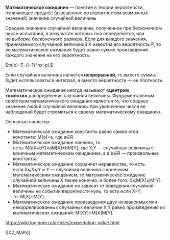 **Математи́ческое ожида́ние** — понятие в теории вероятности, означающее среднее (взвешенное по вероятностям возможных значений) значение случайной величины

Среднее значение случайной величины, полученное при бесконечном числе испытаний, в результате которых она определяется, или по выборке бесконечного размера. Если для каждого значения, принимаемого случайной величиной X известна его вероятность P, то ее математическое ожидание будет равно сумме произведений каждого значения на его вероятность:

$m(x)=∑_{i=1}^nxi⋅pi.$

Если случайная величина является **непрерывной**, то вместо суммы будет использоваться интеграл, а вместо вероятности — ее плотность.

Математическое ожидание иногда называют **«центром тяжести»** распределения случайной величины. Фундаментальным свойством математического ожидания является то, что среднее значение любой случайной величины при увеличении числа ее наблюдений будет стремиться к своему математическому ожиданию.

Основные свойства:

- Математическое ожидание константы равно самой этой константе: M[a]=a, где a∈R.
- Математическое ожидание линейно, то есть: M[aX+bY]=aM[X]+bM[Y], где X,Y — случайные величины с конечным математическим ожиданием, а a,b∈R — произвольные константы.
- Математическое ожидание сохраняет неравенства, то есть если 0⩽X⩽Y и Y — случайная величина с конечным математическим ожиданием, то математическое ожидание случайной величины X также конечно, и более того: 0⩽M[X]⩽M[Y].
- Математическое ожидание не зависит от поведения случайной величины на событии вероятности нуль, то есть если X=Y, то: M[X]=M[Y].
- Математическое ожидание произведения двух независимых или некоррелированных случайных величин X,Y равно произведению их математических ожиданий: M[XY]=M[X]M[Y].

https://wiki.loginom.ru/articles/expectation-value.html

[[02_Math]]